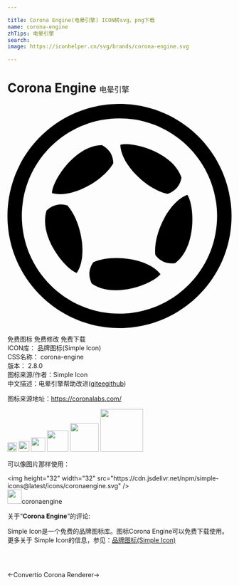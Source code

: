 ```yaml
---

title: Corona Engine(电晕引擎) ICON转svg、png下载
name: corona-engine
zhTips: 电晕引擎
search: 
image: https://iconhelper.cn/svg/brands/corona-engine.svg

---
```


# Corona Engine  <small style="font-size: 60%;font-weight: 100">电晕引擎</small>

<div id="svg" class="svg-wrap">
<svg role="img" viewBox="0 0 24 24" xmlns="http://www.w3.org/2000/svg"><title>Corona Engine icon</title><path d="M11.986,0C11.986,0,11.986,0,11.986,0C5.358,0.008-0.008,5.387,0,12.015 C0.008,18.642,5.387,24.008,12.015,24C18.636,23.992,24,18.622,24,12C23.996,5.369,18.617-0.004,11.986,0z M12.007,22.455 c-5.774,0.006-10.461-4.67-10.467-10.445C1.535,6.236,6.211,1.55,11.985,1.544C17.763,1.541,22.449,6.223,22.452,12 C22.452,17.77,17.777,22.449,12.007,22.455z M13.689,7.5c1.008,1.059,2.329,1.903,3.472,2.133c0.362-0.118,0.688-0.326,0.948-0.605 c0.277-0.324,0.46-0.718,0.529-1.139c-0.012-0.038-0.027-0.076-0.041-0.116l0,0c-0.49-1.318-1.804-2.265-3.158-2.831 c-1.333-0.557-2.695-0.746-3.35-0.558C12.112,5.395,12.769,6.535,13.689,7.5L13.689,7.5L13.689,7.5z M16.798,12.226 c-0.697,1.284-1.093,2.799-0.96,3.957c0.225,0.307,0.523,0.553,0.869,0.713c0.394,0.163,0.826,0.215,1.247,0.151 c0.038-0.027,0.07-0.053,0.1-0.075c1.103-0.872,1.6-2.413,1.72-3.875c0.119-1.438-0.122-2.79-0.503-3.354 c-0.957,0.334-1.839,1.311-2.473,2.482L16.798,12.226z M8.227,8.993c1.32-0.631,2.532-1.625,3.105-2.639 c0-0.381-0.097-0.755-0.283-1.088c-0.223-0.363-0.541-0.658-0.92-0.853l-0.123,0.002C8.6,4.473,7.292,5.428,6.334,6.541l0,0 C5.392,7.633,4.791,8.87,4.767,9.55c0.969,0.288,2.258,0.017,3.459-0.559L8.227,8.993z M7.96,14.641 c-0.193-1.449-0.765-2.907-1.553-3.767c-0.363-0.117-0.749-0.14-1.123-0.067l0,0c-0.415,0.099-0.794,0.31-1.097,0.61l-0.036,0.118 c-0.38,1.355,0.126,2.893,0.887,4.146c0.749,1.233,1.741,2.185,2.382,2.418c0.577-0.832,0.718-2.139,0.54-3.459L7.96,14.641z M13.257,16.641c-1.439-0.264-3.004-0.172-4.065,0.311c-0.224,0.308-0.366,0.668-0.411,1.046c-0.034,0.426,0.05,0.852,0.243,1.233 c0.033,0.025,0.067,0.047,0.1,0.068c1.172,0.779,2.793,0.774,4.223,0.438c1.405-0.332,2.619-0.979,3.039-1.515 c-0.614-0.807-1.817-1.344-3.128-1.584L13.257,16.641z"/></svg>
</div>
<detail full-name='corona-engine'></detail>

<div class="detail-page">
<p>
<span><span class="badge-success badge">免费图标</span> <span class="badge-success badge">免费修改</span>  <span class="badge-success badge">免费下载</span> </span>
<br/>
<span>
ICON库：
<span class="badge-secondary badge">品牌图标(Simple Icon)</span> 
</span>
<br/>
<span>
CSS名称：
<span class="badge-secondary badge">corona-engine</span> 
</span>

<br/>
<span>
版本：
<span class="badge-secondary badge">2.8.0</span> 
</span>
<br/>
<span>图标来源/作者：<span class="badge-light badge">Simple Icon</span></span> 
<br/>
<span class="zh-detail">中文描述：<span class="badge-primary badge">电晕引擎</span><span class="help-link"><span>帮助改进</span>(<a href="https://gitee.com/liuwave/icon-helper/edit/master/json/brands/corona-engine.json" target="_blank" rel="noopener noreferrer">gitee</a><a href="https://github.com/liuwave/icon-helper/edit/master/json/brands/corona-engine.json" target="_blank" rel="noopener noreferrer">github</a></span>)</span><br/>
</p>
</div><div class="description description alert alert-light"><p>图标来源地址：<a href="https://coronalabs.com/" target="_blank" rel="noopener noreferrer">https://coronalabs.com/</a></p></div>
<div class="alert alert-dark">
<img height="21" width="21" src="https://cdn.jsdelivr.net/npm/simple-icons@latest/icons/coronaengine.svg" />
<img height="24" width="24" src="https://cdn.jsdelivr.net/npm/simple-icons@latest/icons/coronaengine.svg" />
<img height="32" width="32" src="https://cdn.jsdelivr.net/npm/simple-icons@latest/icons/coronaengine.svg" />
<img height="48" width="48" src="https://cdn.jsdelivr.net/npm/simple-icons@latest/icons/coronaengine.svg" />
<img height="64" width="64" src="https://cdn.jsdelivr.net/npm/simple-icons@latest/icons/coronaengine.svg" />
<img height="96" width="96" src="https://cdn.jsdelivr.net/npm/simple-icons@latest/icons/coronaengine.svg" />

</div>
<div>
  <p>可以像图片那样使用：    
  </p>
  <div class="alert alert-primary" style="font-size: 14px">
    &lt;img height="32" width="32" src="https://cdn.jsdelivr.net/npm/simple-icons@latest/icons/coronaengine.svg" /&gt;
    <copy-btn content='<img height="32" width="32" src="https://cdn.jsdelivr.net/npm/simple-icons@latest/icons/coronaengine.svg" />'></copy-btn>
  </div>
  <div class="alert alert-secondary">
    <img height="32" width="32" src="https://cdn.jsdelivr.net/npm/simple-icons@latest/icons/coronaengine.svg" />coronaengine
    <copy-btn content="coronaengine" btn-title="复制图标名称"></copy-btn>
  </div>
</div>
<div class="icon-detail__container">
<p>关于“<b>Corona Engine</b>”的评论:</p>
</div>
<Vssue title="关于“Corona Engine”的评论" />
<div><p>Simple Icon是一个免费的品牌图标库。图标Corona Engine可以免费下载使用。更多关于  Simple Icon的信息，参见：<a target="_blank" href="https://iconhelper.cn/brands.html">品牌图标(Simple Icon)</a>
</p></div>


<div style="padding:2rem 0 " class="page-nav"><p class="inner"><span class="prev">←<router-link to="/icon/convertio.html">Convertio</router-link></span> <span class="next"><router-link to="/icon/corona-renderer.html">Corona Renderer</router-link>→</span></p></div>
